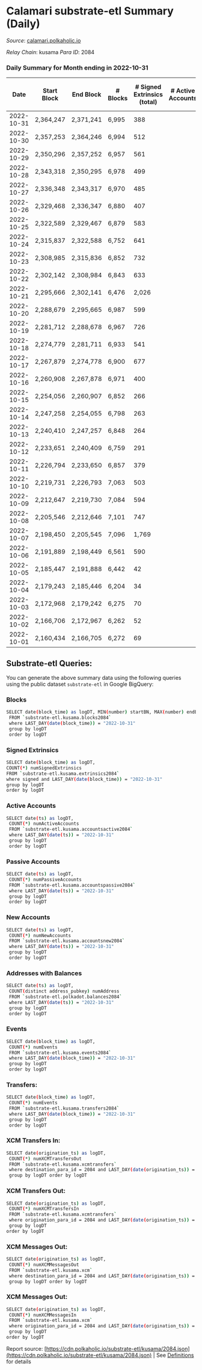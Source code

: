 # Calamari substrate-etl Summary (Daily)

_Source_: [calamari.polkaholic.io](https://calamari.polkaholic.io)

*Relay Chain*: kusama
*Para ID*: 2084



### Daily Summary for Month ending in 2022-10-31


| Date | Start Block | End Block | # Blocks | # Signed Extrinsics (total) | # Active Accounts | # Passive | # New | # Addresses with Balances | # Events | # Transfers | # XCM Transfers In | # XCM Transfers Out | # XCM In | # XCM Out | Issues | 
| ---- | ----------- | --------- | -------- | --------------------------- | ----------------- | --------- | ----- | ------------------------- | -------- | ----------- | ------------------ | ------------------- | -------- | --------- | ------ |
| 2022-10-31 | 2,364,247 | 2,371,241 | 6,995 | 388 |  |  |  | 28,703 | 39,049 | 106 ($17,164.73) | 4 ($165.54) | 2 ($17.18) |  |  |  |
| 2022-10-30 | 2,357,253 | 2,364,246 | 6,994 | 512 |  |  |  | 28,677 | 44,864 | 279 ($8,728.01) | 1 ($1.53) | 1 ($50.24) |  |  |  |
| 2022-10-29 | 2,350,296 | 2,357,252 | 6,957 | 561 |  |  |  | 28,835 | 44,807 | 256 ($42,842.14) |   | 3 ($2,447.47) |  |  |  |
| 2022-10-28 | 2,343,318 | 2,350,295 | 6,978 | 499 |  |  |  |  | 43,995 | 253 ($221,754.45) | 6 ($4,017.05) | 1 ($1.12) |  |  |  |
| 2022-10-27 | 2,336,348 | 2,343,317 | 6,970 | 485 |  |  |  |  | 43,409 | 214 ($215,891.85) | 3 ($341.66) |   |  |  |  |
| 2022-10-26 | 2,329,468 | 2,336,347 | 6,880 | 407 |  |  |  |  | 41,085 | 116 ($208,065.80) | 1 ($776.53) | 1 ($0.00284) |  |  |  |
| 2022-10-25 | 2,322,589 | 2,329,467 | 6,879 | 583 |  |  |  |  | 42,417 | 177 ($99,514.84) | 3 ($1,022.04) | 5 ($1,155.50) |  |  |  |
| 2022-10-24 | 2,315,837 | 2,322,588 | 6,752 | 641 |  |  |  | 28,481 | 37,872 | 286 ($142,674.03) | 3 ($1,951.43) |   |  |  |  |
| 2022-10-23 | 2,308,985 | 2,315,836 | 6,852 | 732 |  |  |  | 28,354 | 43,009 | 417 ($50,076.24) | 2 ($413.78) |   |  |  |  |
| 2022-10-22 | 2,302,142 | 2,308,984 | 6,843 | 633 |  |  |  | 28,069 | 42,407 | 373 ($35,724.14) | 3 ($391.85) |   |  |  |  |
| 2022-10-21 | 2,295,666 | 2,302,141 | 6,476 | 2,026 |  |  |  | 27,798 | 50,913 | 1,728 ($24,689.68) | 3 ($178.99) |   |  |  |  |
| 2022-10-20 | 2,288,679 | 2,295,665 | 6,987 | 599 |  |  |  |  | 37,816 | 295 ($225,159.91) | 6 ($818.84) | 3 ($16.66) |  |  |  |
| 2022-10-19 | 2,281,712 | 2,288,678 | 6,967 | 726 |  |  |  | 27,288 | 42,100 | 271 ($213,038.02) | 5 ($1,271.06) |   |  |  |  |
| 2022-10-18 | 2,274,779 | 2,281,711 | 6,933 | 541 |  |  |  |  | 39,830 | 188 ($28,939.24) | 25 ($4,494.93) | 1 ($256.86) |  |  |  |
| 2022-10-17 | 2,267,879 | 2,274,778 | 6,900 | 677 |  |  |  |  | 39,708 | 273 ($75,236.19) | 21 ($4,497.15) | 2 ($685.78) |  |  |  |
| 2022-10-16 | 2,260,908 | 2,267,878 | 6,971 | 400 |  |  |  | 26,906 | 37,098 | 123 ($222,764.99) | 3 ($123.49) |   |  |  |  |
| 2022-10-15 | 2,254,056 | 2,260,907 | 6,852 | 266 |  |  |  |  | 34,876 | 55 ($3,914.40) |   |   |  |  |  |
| 2022-10-14 | 2,247,258 | 2,254,055 | 6,798 | 263 |  |  |  | 26,832 | 31,264 | 62 ($208,809.44) |   |   |  |  |  |
| 2022-10-13 | 2,240,410 | 2,247,257 | 6,848 | 264 |  |  |  |  | 34,503 | 51 ($212,797.58) | 6 ($1,204.86) |   |  |  |  |
| 2022-10-12 | 2,233,651 | 2,240,409 | 6,759 | 291 |  |  |  | 26,797 | 33,470 | 62 ($218,471.52) | 1 ($170.25) |   |  |  |  |
| 2022-10-11 | 2,226,794 | 2,233,650 | 6,857 | 379 |  |  |  | 26,788 | 32,469 | 102 ($25,338.65) | 11 ($2,104.50) |   |  |  |  |
| 2022-10-10 | 2,219,731 | 2,226,793 | 7,063 | 503 |  |  |  | 26,775 | 32,568 | 153 ($19,010.54) | 1  |   |  |  |  |
| 2022-10-09 | 2,212,647 | 2,219,730 | 7,084 | 594 |  |  |  | 26,759 | 33,315 | 165 ($230,077.23) | 1  |   |  |  |  |
| 2022-10-08 | 2,205,546 | 2,212,646 | 7,101 | 747 |  |  |  | 26,741 | 33,683 | 233 ($58,119.71) |   |   |  |  |  |
| 2022-10-07 | 2,198,450 | 2,205,545 | 7,096 | 1,769 |  |  |  | 26,714 | 35,159 | 489 ($117,586.80) | 5 ($6.79) |   |  |  |  |
| 2022-10-06 | 2,191,889 | 2,198,449 | 6,561 | 590 |  |  |  | 26,679 | 24,002 | 124 ($124,081.97) | 7 ($5.23) | 8 ($37.11) |  |  |  |
| 2022-10-05 | 2,185,447 | 2,191,888 | 6,442 | 42 |  |  |  | 26,669 | 19,632 | 22 ($4,284.32) | 3 ($18.19) |   |  |  |  |
| 2022-10-04 | 2,179,243 | 2,185,446 | 6,204 | 34 |  |  |  | 26,667 | 18,859 | 19 ($30,215.70) |   | 1 ($181.34) |  |  |  |
| 2022-10-03 | 2,172,968 | 2,179,242 | 6,275 | 70 |  |  |  |  | 19,341 | 40 ($40,824.10) | 4 ($285.34) | 1 ($0.09) |  |  |  |
| 2022-10-02 | 2,166,706 | 2,172,967 | 6,262 | 52 |  |  |  |  | 19,188 | 31 ($7,264.58) | 7 ($201.81) | 1 ($4.23) |  |  |  |
| 2022-10-01 | 2,160,434 | 2,166,705 | 6,272 | 69 |  |  |  |  | 19,322 | 43 ($26,302.15) | 3 ($125.93) | 1 ($1,194.55) |  |  |  |

## Substrate-etl Queries:
You can generate the above summary data using the following queries using the public dataset `substrate-etl` in Google BigQuery:

### Blocks
```bash
SELECT date(block_time) as logDT, MIN(number) startBN, MAX(number) endBN, COUNT(*) numBlocks 
 FROM `substrate-etl.kusama.blocks2084`  
 where LAST_DAY(date(block_time)) = "2022-10-31" 
 group by logDT 
 order by logDT
```

### Signed Extrinsics
```bash
SELECT date(block_time) as logDT, 
COUNT(*) numSignedExtrinsics 
FROM `substrate-etl.kusama.extrinsics2084`  
where signed and LAST_DAY(date(block_time)) = "2022-10-31" 
group by logDT 
order by logDT
```

### Active Accounts
```bash
SELECT date(ts) as logDT, 
 COUNT(*) numActiveAccounts 
 FROM `substrate-etl.kusama.accountsactive2084` 
 where LAST_DAY(date(ts)) = "2022-10-31" 
 group by logDT 
 order by logDT
```

### Passive Accounts
```bash
SELECT date(ts) as logDT, 
 COUNT(*) numPassiveAccounts 
 FROM `substrate-etl.kusama.accountspassive2084` 
 where LAST_DAY(date(ts)) = "2022-10-31" 
 group by logDT 
 order by logDT
```

### New Accounts
```bash
SELECT date(ts) as logDT, 
 COUNT(*) numNewAccounts 
 FROM `substrate-etl.kusama.accountsnew2084` 
 where LAST_DAY(date(ts)) = "2022-10-31" 
 group by logDT
 order by logDT
```

### Addresses with Balances
```bash
SELECT date(ts) as logDT,
 COUNT(distinct address_pubkey) numAddress 
 FROM `substrate-etl.polkadot.balances2084` 
 where LAST_DAY(date(ts)) = "2022-10-31" 
 group by logDT 
 order by logDT
```

### Events
```bash
SELECT date(block_time) as logDT, 
 COUNT(*) numEvents 
 FROM `substrate-etl.kusama.events2084` 
 where LAST_DAY(date(block_time)) = "2022-10-31" 
 group by logDT 
 order by logDT
```

### Transfers:
```bash
SELECT date(block_time) as logDT, 
 COUNT(*) numEvents 
 FROM `substrate-etl.kusama.transfers2084` 
 where LAST_DAY(date(block_time)) = "2022-10-31" 
 group by logDT 
 order by logDT
```

### XCM Transfers In:
```bash
SELECT date(origination_ts) as logDT, 
 COUNT(*) numXCMTransfersOut 
 FROM `substrate-etl.kusama.xcmtransfers` 
 where destination_para_id = 2084 and LAST_DAY(date(origination_ts)) = "2022-10-31" 
 group by logDT order by logDT
```

### XCM Transfers Out:
```bash
SELECT date(origination_ts) as logDT, 
 COUNT(*) numXCMTransfersIn 
 FROM `substrate-etl.kusama.xcmtransfers` 
 where origination_para_id = 2084 and LAST_DAY(date(origination_ts)) = "2022-10-31" 
 group by logDT 
order by logDT
```

### XCM Messages Out:
```bash
SELECT date(origination_ts) as logDT, 
 COUNT(*) numXCMMessagesOut 
 FROM `substrate-etl.kusama.xcm` 
 where destination_para_id = 2084 and LAST_DAY(date(origination_ts)) = "2022-10-31" 
 group by logDT order by logDT
```

### XCM Messages Out:
```bash
SELECT date(origination_ts) as logDT, 
 COUNT(*) numXCMMessagesIn 
 FROM `substrate-etl.kusama.xcm` 
 where origination_para_id = 2084 and LAST_DAY(date(origination_ts)) = "2022-10-31" 
 group by logDT 
order by logDT
```


Report source: [https://cdn.polkaholic.io/substrate-etl/kusama/2084.json](https://cdn.polkaholic.io/substrate-etl/kusama/2084.json) | See [Definitions](/DEFINITIONS.md) for details
